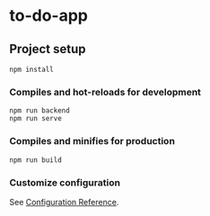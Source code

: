 # to-do-app

## Project setup

```
npm install
```

### Compiles and hot-reloads for development

```
npm run backend
npm run serve
```

### Compiles and minifies for production

```
npm run build
```

### Customize configuration

See [Configuration Reference](https://cli.vuejs.org/config/).
